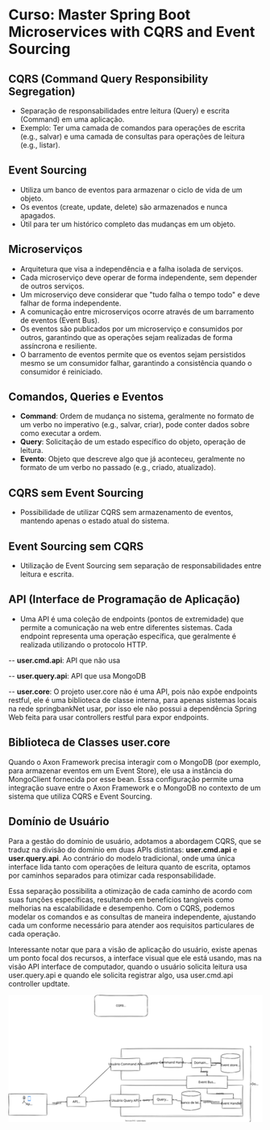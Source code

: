 # Curso: Master Spring Boot Microservices with CQRS and Event Sourcing

## CQRS (Command Query Responsibility Segregation)

- Separação de responsabilidades entre leitura (Query) e escrita (Command) em uma aplicação.
- Exemplo: Ter uma camada de comandos para operações de escrita (e.g., salvar) e uma camada de consultas para operações de leitura (e.g., listar).

## Event Sourcing

- Utiliza um banco de eventos para armazenar o ciclo de vida de um objeto.
- Os eventos (create, update, delete) são armazenados e nunca apagados.
- Útil para ter um histórico completo das mudanças em um objeto.

## Microserviços

- Arquitetura que visa a independência e a falha isolada de serviços.
- Cada microserviço deve operar de forma independente, sem depender de outros serviços.
- Um microserviço deve considerar que "tudo falha o tempo todo" e deve falhar de forma independente.
- A comunicação entre microserviços ocorre através de um barramento de eventos (Event Bus).
- Os eventos são publicados por um microserviço e consumidos por outros, garantindo que as operações sejam realizadas de forma assíncrona e resiliente.
- O barramento de eventos permite que os eventos sejam persistidos mesmo se um consumidor falhar, garantindo a consistência quando o consumidor é reiniciado.

## Comandos, Queries e Eventos

- **Command**: Ordem de mudança no sistema, geralmente no formato de um verbo no imperativo (e.g., salvar, criar), pode conter dados sobre como executar a ordem.
- **Query**: Solicitação de um estado específico do objeto, operação de leitura.
- **Evento**: Objeto que descreve algo que já aconteceu, geralmente no formato de um verbo no passado (e.g., criado, atualizado).

## CQRS sem Event Sourcing

- Possibilidade de utilizar CQRS sem armazenamento de eventos, mantendo apenas o estado atual do sistema.

## Event Sourcing sem CQRS

- Utilização de Event Sourcing sem separação de responsabilidades entre leitura e escrita.

## API (Interface de Programação de Aplicação)
- Uma API é uma coleção de endpoints (pontos de extremidade) que permite a comunicação na web entre diferentes sistemas. Cada endpoint representa uma operação específica, que geralmente é realizada utilizando o protocolo HTTP.

-- **user.cmd.api**: API que não usa 

-- **user.query.api**: API que usa MongoDB

-- **user.core**: O projeto user.core não é uma API, pois não expõe endpoints restful, ele é uma biblioteca de classe interna, para apenas sistemas locais na rede springbankNet usar, por isso ele não possui a dependência Spring Web feita para usar controllers restful para expor endpoints.

## Biblioteca de Classes user.core
Quando o Axon Framework precisa interagir com o MongoDB (por exemplo, para armazenar eventos em um Event Store), ele usa a instância do MongoClient fornecida por esse bean. Essa configuração permite uma integração suave entre o Axon Framework e o MongoDB no contexto de um sistema que utiliza CQRS e Event Sourcing.

## Domínio de Usuário 
Para a gestão do domínio de usuário, adotamos a abordagem CQRS, que se traduz na divisão do domínio em duas APIs distintas: **user.cmd.api** e **user.query.api**. Ao contrário do modelo tradicional, onde uma única interface lida tanto com operações de leitura quanto de escrita, optamos por caminhos separados para otimizar cada responsabilidade.

Essa separação possibilita a otimização de cada caminho de acordo com suas funções específicas, resultando em benefícios tangíveis como melhorias na escalabilidade e desempenho. Com o CQRS, podemos modelar os comandos e as consultas de maneira independente, ajustando cada um conforme necessário para atender aos requisitos particulares de cada operação.

Interessante notar que para a visão de aplicação do usuário, existe apenas um ponto focal dos recursos, a interface visual que ele está usando, mas na visão API interface de computador, quando o usuário solicita leitura usa user.query.api e quando ele solicita registrar algo, usa user.cmd.api controller updtate.

![](Master%20Spring%20Boot%20Microservices%20with%20CQRS%20&%20Event%20Sourcing.svg)